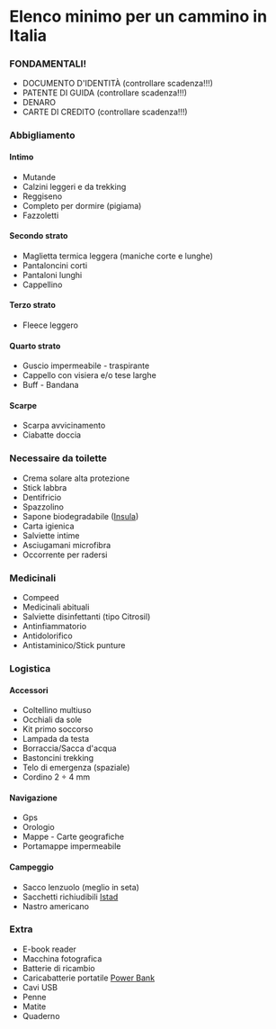 # Elenco minimo per un cammino in Italia

### FONDAMENTALI!
* DOCUMENTO D'IDENTITÀ (controllare scadenza!!!)
* PATENTE DI GUIDA (controllare scadenza!!!)
* DENARO
* CARTE DI CREDITO (controllare scadenza!!!)
### Abbigliamento
#### Intimo
* Mutande
* Calzini leggeri e da trekking
* Reggiseno
* Completo per dormire (pigiama)
* Fazzoletti
#### Secondo strato
* Maglietta termica leggera (maniche corte e lunghe)
* Pantaloncini corti
* Pantaloni lunghi
* Cappellino
#### Terzo strato
* Fleece leggero
#### Quarto strato
* Guscio impermeabile - traspirante
* Cappello con visiera e/o tese larghe
* Buff - Bandana
#### Scarpe
* Scarpa avvicinamento
* Ciabatte doccia

### Necessaire da toilette
* Crema solare alta protezione
* Stick labbra
* Dentifricio
* Spazzolino
* Sapone biodegradabile ([Insula](https://www.facebook.com/insulabodycare/))
* Carta igienica
* Salviette intime
* Asciugamani microfibra
* Occorrente per radersi
### Medicinali
* Compeed
* Medicinali abituali
* Salviette disinfettanti (tipo Citrosil)
* Antinfiammatorio
* Antidolorifico
* Antistaminico/Stick punture

### Logistica
#### Accessori
* Coltellino multiuso
* Occhiali da sole
* Kit primo soccorso
* Lampada da testa
* Borraccia/Sacca d'acqua
* Bastoncini trekking
* Telo di emergenza (spaziale)
* Cordino 2 ÷ 4 mm
#### Navigazione
* Gps
* Orologio
* Mappe - Carte geografiche
* Portamappe impermeabile
#### Campeggio
* Sacco lenzuolo (meglio in seta)
* Sacchetti richiudibili [Istad](https://www.ikea.com/it/it/catalog/products/80339281/)
* Nastro americano

### Extra

* E-book reader
* Macchina fotografica
* Batterie di ricambio
* Caricabatterie portatile [Power Bank](https://www.amazon.it/Migliorata-Anker-Portatile-PowerCore-Retrocompatibile/dp/B01N0X3NL5/)
* Cavi USB
* Penne
* Matite
* Quaderno
